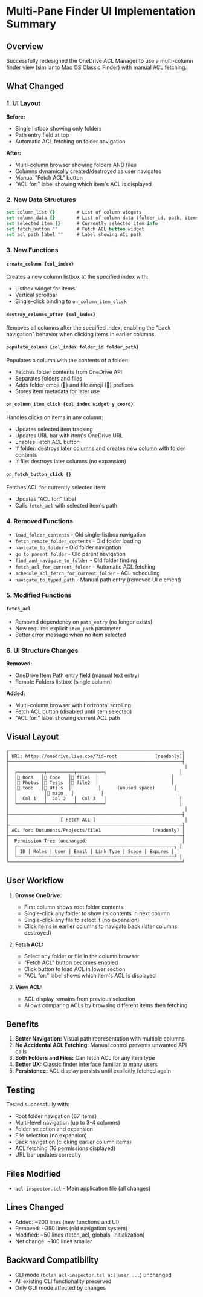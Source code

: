 # Multi-Pane Finder UI Implementation Summary

## Overview
Successfully redesigned the OneDrive ACL Manager to use a multi-column finder view (similar to Mac OS Classic Finder) with manual ACL fetching.

## What Changed

### 1. UI Layout
**Before:**
- Single listbox showing only folders
- Path entry field at top
- Automatic ACL fetching on folder navigation

**After:**
- Multi-column browser showing folders AND files
- Columns dynamically created/destroyed as user navigates
- Manual "Fetch ACL" button
- "ACL for:" label showing which item's ACL is displayed

### 2. New Data Structures
```tcl
set column_list {}        # List of column widgets
set column_data {}        # List of column data (folder_id, path, items)
set selected_item {}      # Currently selected item info
set fetch_button ""       # Fetch ACL button widget
set acl_path_label ""     # Label showing ACL path
```

### 3. New Functions

#### `create_column {col_index}`
Creates a new column listbox at the specified index with:
- Listbox widget for items
- Vertical scrollbar
- Single-click binding to `on_column_item_click`

#### `destroy_columns_after {col_index}`
Removes all columns after the specified index, enabling the "back navigation" behavior when clicking items in earlier columns.

#### `populate_column {col_index folder_id folder_path}`
Populates a column with the contents of a folder:
- Fetches folder contents from OneDrive API
- Separates folders and files
- Adds folder emoji (📁) and file emoji (📄) prefixes
- Stores item metadata for later use

#### `on_column_item_click {col_index widget y_coord}`
Handles clicks on items in any column:
- Updates selected item tracking
- Updates URL bar with item's OneDrive URL
- Enables Fetch ACL button
- If folder: destroys later columns and creates new column with folder contents
- If file: destroys later columns (no expansion)

#### `on_fetch_button_click {}`
Fetches ACL for currently selected item:
- Updates "ACL for:" label
- Calls `fetch_acl` with selected item's path

### 4. Removed Functions
- `load_folder_contents` - Old single-listbox navigation
- `fetch_remote_folder_contents` - Old folder loading
- `navigate_to_folder` - Old folder navigation  
- `go_to_parent_folder` - Old parent navigation
- `find_and_navigate_to_folder` - Old folder finding
- `fetch_acl_for_current_folder` - Automatic ACL fetching
- `schedule_acl_fetch_for_current_folder` - ACL scheduling
- `navigate_to_typed_path` - Manual path entry (removed UI element)

### 5. Modified Functions

#### `fetch_acl`
- Removed dependency on `path_entry` (no longer exists)
- Now requires explicit `item_path` parameter
- Better error message when no item selected

### 6. UI Structure Changes

**Removed:**
- OneDrive Item Path entry field (manual text entry)
- Remote Folders listbox (single column)

**Added:**
- Multi-column browser with horizontal scrolling
- Fetch ACL button (disabled until item selected)
- "ACL for:" label showing current ACL path

## Visual Layout

```
┌────────────────────────────────────────────────────────────────┐
│ URL: https://onedrive.live.com/?id=root              [readonly]│
├────────────────────────────────────────────────────────────────┤
│                                                                 │
│  ┌──────────┬──────────┬──────────┐                           │
│  │📁 Docs   │📁 Code   │📄 file1  │                           │
│  │📁 Photos │📁 Tests  │📄 file2  │                           │
│  │📄 todo   │📁 Utils  │          │      (unused space)       │
│  │          │📄 main   │          │                           │
│  │  Col 1   │  Col 2   │  Col 3   │                           │
│  └──────────┴──────────┴──────────┘                           │
│                                                                 │
├────────────────────────────────────────────────────────────────┤
│                   [ Fetch ACL ]                                 │
├────────────────────────────────────────────────────────────────┤
│ ACL for: Documents/Projects/file1                   [readonly] │
├────────────────────────────────────────────────────────────────┤
│  Permission Tree (unchanged)                                   │
│  ┌──────────────────────────────────────────────────────────┐ │
│  │ ID │ Roles │ User │ Email │ Link Type │ Scope │ Expires │ │
│  └──────────────────────────────────────────────────────────┘ │
└────────────────────────────────────────────────────────────────┘
```

## User Workflow

1. **Browse OneDrive:**
   - First column shows root folder contents
   - Single-click any folder to show its contents in next column
   - Single-click any file to select it (no expansion)
   - Click items in earlier columns to navigate back (later columns destroyed)

2. **Fetch ACL:**
   - Select any folder or file in the column browser
   - "Fetch ACL" button becomes enabled
   - Click button to load ACL in lower section
   - "ACL for:" label shows which item's ACL is displayed

3. **View ACL:**
   - ACL display remains from previous selection
   - Allows comparing ACLs by browsing different items then fetching

## Benefits

1. **Better Navigation:** Visual path representation with multiple columns
2. **No Accidental ACL Fetching:** Manual control prevents unwanted API calls
3. **Both Folders and Files:** Can fetch ACL for any item type
4. **Better UX:** Classic finder interface familiar to many users
5. **Persistence:** ACL display persists until explicitly fetched again

## Testing

Tested successfully with:
- Root folder navigation (67 items)
- Multi-level navigation (up to 3-4 columns)
- Folder selection and expansion
- File selection (no expansion)
- Back navigation (clicking earlier column items)
- ACL fetching (16 permissions displayed)
- URL bar updates correctly

## Files Modified

- `acl-inspector.tcl` - Main application file (all changes)

## Lines Changed

- Added: ~200 lines (new functions and UI)
- Removed: ~350 lines (old navigation system)
- Modified: ~50 lines (fetch_acl, globals, initialization)
- Net change: ~100 lines smaller

## Backward Compatibility

- CLI mode (`tclsh acl-inspector.tcl acl|user ...`) unchanged
- All existing CLI functionality preserved
- Only GUI mode affected by changes

